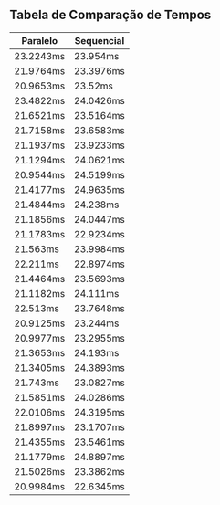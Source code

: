 ## Tabela de Comparação de Tempos

| Paralelo  | Sequencial  |
| ------------------- | ------------------- |
|  23.2243ms |  23.954ms |
|  21.9764ms |  23.3976ms |
|  20.9653ms |  23.52ms |
|  23.4822ms |  24.0426ms |
|  21.6521ms |  23.5164ms |
|  21.7158ms |  23.6583ms |
|  21.1937ms |  23.9233ms |
|  21.1294ms |  24.0621ms |
|  20.9544ms |  24.5199ms |
|  21.4177ms |  24.9635ms |
|  21.4844ms |  24.238ms |
|  21.1856ms |  24.0447ms |
|  21.1783ms |  22.9234ms |
|  21.563ms |  23.9984ms |
|  22.211ms |  22.8974ms |
|  21.4464ms |  23.5693ms |
|  21.1182ms |  24.111ms |
|  22.513ms |  23.7648ms |
|  20.9125ms |  23.244ms |
|  20.9977ms |  23.2955ms |
|  21.3653ms |  24.193ms |
|  21.3405ms |  24.3893ms |
|  21.743ms |  23.0827ms |
|  21.5851ms |  24.0286ms |
|  22.0106ms |  24.3195ms |
|  21.8997ms |  23.1707ms |
|  21.4355ms |  23.5461ms |
|  21.1779ms |  24.8897ms |
|  21.5026ms |  23.3862ms |
|  20.9984ms |  22.6345ms |

